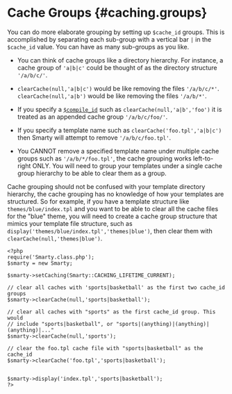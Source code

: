 Cache Groups {#caching.groups}
============

You can do more elaborate grouping by setting up `$cache_id` groups.
This is accomplished by separating each sub-group with a vertical bar
`|` in the `$cache_id` value. You can have as many sub-groups as you
like.

-   You can think of cache groups like a directory hierarchy. For
    instance, a cache group of `'a|b|c'` could be thought of as the
    directory structure `'/a/b/c/'`.

-   `clearCache(null,'a|b|c')` would be like removing the files
    `'/a/b/c/*'`. `clearCache(null,'a|b')` would be like removing the
    files `'/a/b/*'`.

-   If you specify a [`$compile_id`](#variable.compile.id) such as
    `clearCache(null,'a|b','foo')` it is treated as an appended cache
    group `'/a/b/c/foo/'`.

- If you specify a template name such as
  `clearCache('foo.tpl','a|b|c')` then Smarty will attempt to remove
  `'/a/b/c/foo.tpl'`.

- You CANNOT remove a specified template name under multiple cache
  groups such as `'/a/b/*/foo.tpl'`, the cache grouping works
  left-to-right ONLY. You will need to group your templates under a
  single cache group hierarchy to be able to clear them as a group.

Cache grouping should not be confused with your template directory
hierarchy, the cache grouping has no knowledge of how your templates are
structured. So for example, if you have a template structure like
`themes/blue/index.tpl` and you want to be able to clear all the cache
files for the "blue" theme, you will need to create a cache group
structure that mimics your template file structure, such as
`display('themes/blue/index.tpl','themes|blue')`, then clear them with
`clearCache(null,'themes|blue')`.


    <?php
    require('Smarty.class.php');
    $smarty = new Smarty;

    $smarty->setCaching(Smarty::CACHING_LIFETIME_CURRENT);

    // clear all caches with 'sports|basketball' as the first two cache_id groups
    $smarty->clearCache(null,'sports|basketball');

    // clear all caches with "sports" as the first cache_id group. This would
    // include "sports|basketball", or "sports|(anything)|(anything)|(anything)|..."
    $smarty->clearCache(null,'sports');

    // clear the foo.tpl cache file with "sports|basketball" as the cache_id
    $smarty->clearCache('foo.tpl','sports|basketball');


    $smarty->display('index.tpl','sports|basketball');
    ?>

          
